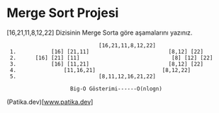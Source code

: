 # Merge Sort Projesi

[16,21,11,8,12,22] Dizisinin Merge Sorta göre aşamalarını yazınız.

                                 [16,21,11,8,12,22]
     1.           [16] [21,11]                         [8,12] [22]
     2.      [16] [21] [11]                             [8] [12] [22]
     3.           [16] [11,21]                         [8,12] [22]
     4.               [11,16,21]                     [8,12,22]
     5.                          [8,11,12,16,21,22]
     
                        Big-O Gösterimi------O(nlogn)
(Patika.dev)[www.patika.dev]
